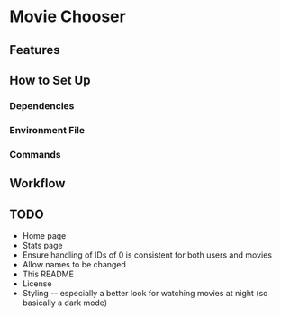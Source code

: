 # Movie Chooser

## Features

## How to Set Up

### Dependencies

### Environment File

### Commands

## Workflow

## TODO

- Home page
- Stats page
- Ensure handling of IDs of 0 is consistent for both users and movies
- Allow names to be changed
- This README
- License
- Styling -- especially a better look for watching movies at night (so basically a dark mode)
